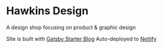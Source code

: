 # Hawkins Design
A design shop focusing on product & graphic design</p>
Site is built with [Gatsby Starter Blog](https://www.gatsbyjs.org)
Auto-deployed to [Netlify](https://www.netlify.com/)
